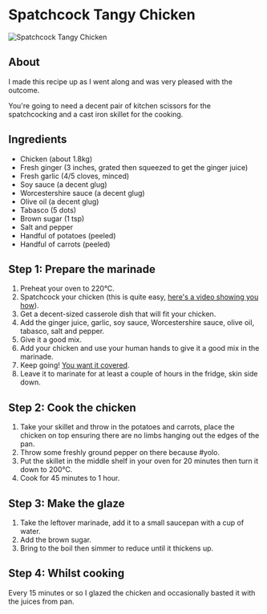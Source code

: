 # Spatchcock Tangy Chicken

![Spatchcock Tangy Chicken](https://c4.staticflickr.com/4/3936/15263988928_90dc99cb6f.jpg)

## About

I made this recipe up as I went along and was very pleased with the outcome.

You're going to need a decent pair of kitchen scissors for the spatchcocking
and a cast iron skillet for the cooking.

## Ingredients

* Chicken (about 1.8kg)
* Fresh ginger (3 inches, grated then squeezed to get the ginger juice)
* Fresh garlic (4/5 cloves, minced)
* Soy sauce (a decent glug)
* Worcestershire sauce (a decent glug)
* Olive oil (a decent glug)
* Tabasco (5 dots)
* Brown sugar (1 tsp)
* Salt and pepper
* Handful of potatoes (peeled)
* Handful of carrots (peeled)

## Step 1: Prepare the marinade

1. Preheat your oven to 220°C.
2. Spatchcock your chicken (this is quite easy, [here's a video showing you how](https://www.youtube.com/watch?v=Ppa1bxB89vg)).
3. Get a decent-sized casserole dish that will fit your chicken.
4. Add the ginger juice, garlic, soy sauce, Worcestershire sauce, olive oil, tabasco, salt and pepper.
5. Give it a good mix.
6. Add your chicken and use your human hands to give it a good mix in the marinade.
7. Keep going! [You want it covered](https://www.flickr.com/photos/reyhan/15449019885/).
8. Leave it to marinate for at least a couple of hours in the fridge, skin side down.

## Step 2: Cook the chicken

1. Take your skillet and throw in the potatoes and carrots, place the chicken on top ensuring there are no limbs hanging out the edges of the pan.
2. Throw some freshly ground pepper on there because #yolo.
3. Put the skillet in the middle shelf in your oven for 20 minutes then turn it down to 200°C.
4. Cook for 45 minutes to 1 hour.

## Step 3: Make the glaze

1. Take the leftover marinade, add it to a small saucepan with a cup of water.
2. Add the brown sugar.
3. Bring to the boil then simmer to reduce until it thickens up.

## Step 4: Whilst cooking

Every 15 minutes or so I glazed the chicken and occasionally basted it with the juices from pan.
